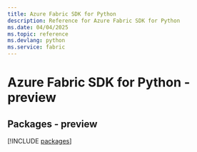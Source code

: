 ```yaml
---
title: Azure Fabric SDK for Python
description: Reference for Azure Fabric SDK for Python
ms.date: 04/04/2025
ms.topic: reference
ms.devlang: python
ms.service: fabric
---
```

# Azure Fabric SDK for Python - preview
## Packages - preview
[!INCLUDE [packages](fabric-index.md)]